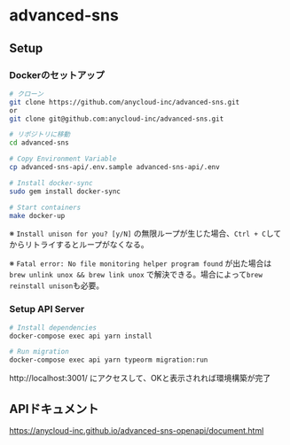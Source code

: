 # advanced-sns

## Setup

### Dockerのセットアップ

```sh
# クローン
git clone https://github.com/anycloud-inc/advanced-sns.git
or 
git clone git@github.com:anycloud-inc/advanced-sns.git

# リポジトリに移動
cd advanced-sns

# Copy Environment Variable
cp advanced-sns-api/.env.sample advanced-sns-api/.env

# Install docker-sync
sudo gem install docker-sync

# Start containers
make docker-up

```

※ `Install unison for you? [y/N]` の無限ループが生じた場合、`Ctrl + C`してからリトライするとループがなくなる。

※ `Fatal error: No file monitoring helper program found` が出た場合は `brew unlink unox && brew link unox` で解決できる。場合によって`brew reinstall unison`も必要。

### Setup API Server

```sh
# Install dependencies
docker-compose exec api yarn install

# Run migration
docker-compose exec api yarn typeorm migration:run
```

http://localhost:3001/
にアクセスして、OKと表示されれば環境構築が完了

## APIドキュメント
https://anycloud-inc.github.io/advanced-sns-openapi/document.html
